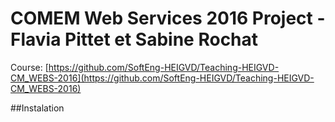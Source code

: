 # COMEM Web Services 2016 Project - Flavia Pittet et Sabine Rochat

Course: [https://github.com/SoftEng-HEIGVD/Teaching-HEIGVD-CM_WEBS-2016](https://github.com/SoftEng-HEIGVD/Teaching-HEIGVD-CM_WEBS-2016)




##Instalation
